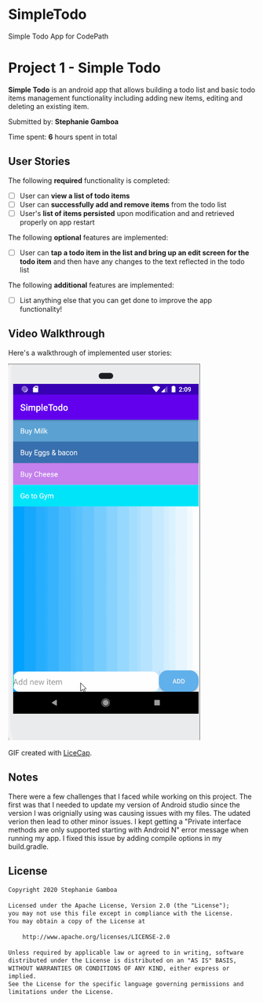 # SimpleTodo
Simple Todo App for CodePath
# Project 1 - Simple Todo

**Simple Todo** is an android app that allows building a todo list and basic todo items management functionality including adding new items, editing and deleting an existing item.

Submitted by: **Stephanie Gamboa**

Time spent: **6** hours spent in total

## User Stories

The following **required** functionality is completed:

* [ ] User can **view a list of todo items**
* [ ] User can **successfully add and remove items** from the todo list
* [ ] User's **list of items persisted** upon modification and and retrieved properly on app restart

The following **optional** features are implemented:

* [ ] User can **tap a todo item in the list and bring up an edit screen for the todo item** and then have any changes to the text reflected in the todo list

The following **additional** features are implemented:

* [ ] List anything else that you can get done to improve the app functionality!

## Video Walkthrough

Here's a walkthrough of implemented user stories:

<img src='https://github.com/sgamboa01/SimpleTodo/blob/master/walkthrough.gif' title='Video Walkthrough' width='' alt='Video Walkthrough' />

GIF created with [LiceCap](http://www.cockos.com/licecap/).

## Notes
There were a few challenges that I faced while working on this project. The first was that I needed to update my version of Android studio since the 
version I was orignially using was causing issues with my files. The udated verion then lead to other minor issues. 
I kept getting a "Private interface methods are only supported starting with Android N" error message when running my app. I fixed this issue by adding compile options
in my build.gradle. 

## License

    Copyright 2020 Stephanie Gamboa

    Licensed under the Apache License, Version 2.0 (the "License");
    you may not use this file except in compliance with the License.
    You may obtain a copy of the License at

        http://www.apache.org/licenses/LICENSE-2.0

    Unless required by applicable law or agreed to in writing, software
    distributed under the License is distributed on an "AS IS" BASIS,
    WITHOUT WARRANTIES OR CONDITIONS OF ANY KIND, either express or implied.
    See the License for the specific language governing permissions and
    limitations under the License.
